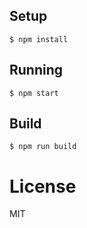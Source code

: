 ## Setup

```
$ npm install
```

## Running

```
$ npm start
```

## Build

```
$ npm run build
```
# License

MIT
